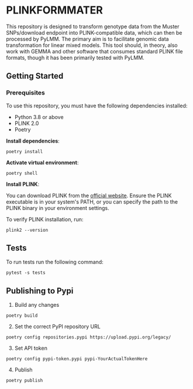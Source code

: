 # PLINKFORMMATER

This repository is designed to transform genotype data from the Muster SNPs/download endpoint into PLINK-compatible data, which can then be processed by PyLMM. The primary aim is to facilitate genomic data transformation for linear mixed models. This tool should, in theory, also work with GEMMA and other software that consumes standard PLINK file formats, though it has been primarily tested with PyLMM.

## Getting Started

### Prerequisites
To use this repository, you must have the following dependencies installed:

+ Python 3.8 or above
+ PLINK 2.0
+ Poetry

**Install dependencies**:
```
poetry install
```

**Activate virtual environment**:
```
poetry shell
```

**Install PLINK**: 

You can download PLINK from the [official website](https://www.cog-genomics.org/plink/2.0/). Ensure the PLINK executable is in your system's PATH, or you can specify the path to the PLINK binary in your environment settings.

To verify PLINK installation, run:
```
plink2 --version
```

## Tests

To run tests run the following command:
```
pytest -s tests
```

## Publishing to Pypi

1. Build any changes

```
poetry build
```

2. Set the correct PyPI repository URL

```
poetry config repositories.pypi https://upload.pypi.org/legacy/
```

3. Set API token

```
poetry config pypi-token.pypi pypi-YourActualTokenHere
```

4. Publish

```
poetry publish
```
